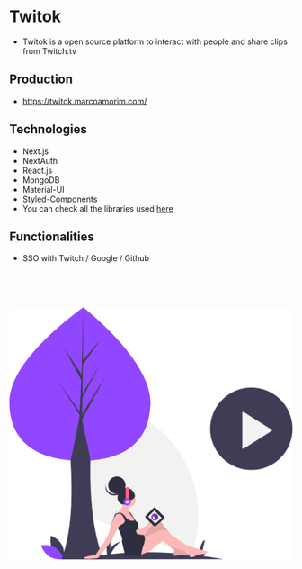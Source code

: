 # Twitok

- Twitok is a open source platform to interact with people and share clips from Twitch.tv

## Production

- https://twitok.marcoamorim.com/

## Technologies

- Next.js
- NextAuth
- React.js
- MongoDB
- Material-UI
- Styled-Components
- You can check all the libraries used [here](https://github.com/marco-amorim/twitok/network/dependencies)

## Functionalities

- SSO with Twitch / Google / Github

  <br />
  <br />
  <br />

<div style="text-align:center;">
  <img src="https://raw.githubusercontent.com/marco-amorim/twitok/master/public/images/readme.svg">
</div>
